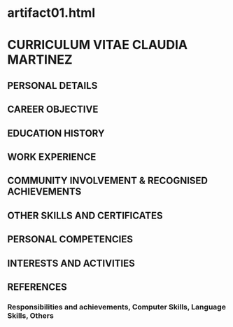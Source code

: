 # artifact01.html

<!DOCTYPE>

<html>

<head> </head>

<body>
<h1>CURRICULUM VITAE CLAUDIA MARTINEZ</h1>
<h2> PERSONAL DETAILS</h2> 
<h2>CAREER OBJECTIVE<h2> 
<h2>EDUCATION HISTORY</h2>
<h2>WORK EXPERIENCE<h2>
<h2>COMMUNITY INVOLVEMENT & RECOGNISED ACHIEVEMENTS</h2> 
<h2>OTHER SKILLS AND CERTIFICATES</h2>
<h2>PERSONAL COMPETENCIES</h2> 
<h2>INTERESTS AND ACTIVITIES</h2>
<h2>REFERENCES</h2>
<h3>Responsibilities and achievements, Computer Skills, Language Skills, Others</h3>



</body>

</html>
